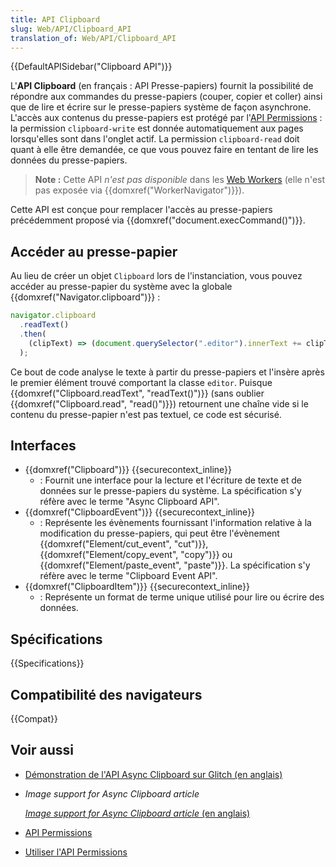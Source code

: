 ```yaml
---
title: API Clipboard
slug: Web/API/Clipboard_API
translation_of: Web/API/Clipboard_API
---
```


{{DefaultAPISidebar("Clipboard API")}}

L'**API Clipboard** (en français&nbsp;: API Presse-papiers) fournit la possibilité de répondre aux commandes du presse-papiers (couper, copier et coller) ainsi que de lire et écrire sur le presse-papiers système de façon asynchrone. L'accès aux contenus du presse-papiers est protégé par l'[API Permissions](/fr/docs/Web/API/Permissions_API)&nbsp;: la permission `clipboard-write` est donnée automatiquement aux pages lorsqu'elles sont dans l'onglet actif. La permission `clipboard-read` doit quant à elle être demandée, ce que vous pouvez faire en tentant de lire les données du presse-papiers.

> **Note :** Cette API _n'est pas disponible_ dans les [Web Workers](/fr/docs/Web/API/Web_Workers_API) (elle n'est pas exposée via {{domxref("WorkerNavigator")}}).

Cette API est conçue pour remplacer l'accès au presse-papiers précédemment proposé via {{domxref("document.execCommand()")}}.

## Accéder au presse-papier

Au lieu de créer un objet `Clipboard` lors de l'instanciation, vous pouvez accéder au presse-papier du système avec la globale {{domxref("Navigator.clipboard")}}&nbsp;:

```js
navigator.clipboard
  .readText()
  .then(
    (clipText) => (document.querySelector(".editor").innerText += clipText),
  );
```

Ce bout de code analyse le texte à partir du presse-papiers et l'insère après le premier élément trouvé comportant la classe `editor`. Puisque {{domxref("Clipboard.readText", "readText()")}} (sans oublier {{domxref("Clipboard.read", "read()")}}) retournent une chaîne vide si le contenu du presse-papier n'est pas textuel, ce code est sécurisé.

## Interfaces

- {{domxref("Clipboard")}} {{securecontext_inline}}
  - : Fournit une interface pour la lecture et l'écriture de texte et de données sur le presse-papiers du système. La spécification s'y réfère avec le terme "Async Clipboard API".
- {{domxref("ClipboardEvent")}} {{securecontext_inline}}
  - : Représente les évènements fournissant l'information relative à la modification du presse-papiers, qui peut être l'évènement {{domxref("Element/cut_event", "cut")}}, {{domxref("Element/copy_event", "copy")}} ou {{domxref("Element/paste_event", "paste")}}. La spécification s'y réfère avec le terme "Clipboard Event API".
- {{domxref("ClipboardItem")}} {{securecontext_inline}}
  - : Représente un format de terme unique utilisé pour lire ou écrire des données.

## Spécifications

{{Specifications}}

## Compatibilité des navigateurs

{{Compat}}

## Voir aussi

- [Démonstration de l'API Async Clipboard sur Glitch (en anglais)](https://async-clipboard-api.glitch.me/)
- <i lang="en">Image support for Async Clipboard article</i>

  [<i lang="en">Image support for Async Clipboard article</i> (en anglais)](https://web.dev/image-support-for-async-clipboard/)

- [API Permissions](/fr/docs/Web/API/Permissions_API)
- [Utiliser l'API Permissions](/fr/docs/Web/API/Permissions_API/Using_the_Permissions_API)
